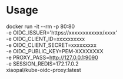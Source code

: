 # Usage
docker run -it --rm -p 80:80 \
-e OIDC_ISSUER='https://xxxxxxxxxxxx/xxxx' \
-e OIDC_CLIENT_ID=xxxxxxxxxx \
-e OIDC_CLIENT_SECRET=xxxxxxxxx \
-e OIDC_PUBLIC_KEY=PEM-XXXXXXXX \
-e PROXY_PASS=http://127.0.0.1:9090 \
-e SESSION_REDIS=172.17.0.2 \
xiaopal/kube-oidc-proxy:latest
